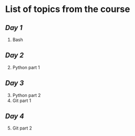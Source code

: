# **List of topics from the course**
## *Day 1*
1. Bash

## *Day 2*
2. Python part 1

## *Day 3*
3. Python part 2
4. Git part 1

## *Day 4*
5. Git part 2
